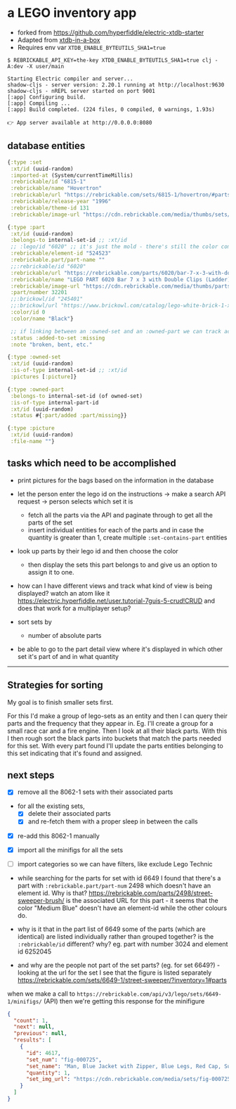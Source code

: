 # a LEGO inventory app

* forked from https://github.com/hyperfiddle/electric-xtdb-starter
* Adapted from [xtdb-in-a-box](https://github.com/xtdb/xtdb-in-a-box)
* Requires env var `XTDB_ENABLE_BYTEUTILS_SHA1=true`

```
$ REBRICKABLE_API_KEY=the-key XTDB_ENABLE_BYTEUTILS_SHA1=true clj -A:dev -X user/main

Starting Electric compiler and server...
shadow-cljs - server version: 2.20.1 running at http://localhost:9630
shadow-cljs - nREPL server started on port 9001
[:app] Configuring build.
[:app] Compiling ...
[:app] Build completed. (224 files, 0 compiled, 0 warnings, 1.93s)

👉 App server available at http://0.0.0.0:8080
```

## database entities

```clojure
{:type :set
 :xt/id (uuid-random)
 :imported-at (System/currentTimeMillis)
 :rebrickable/id "6815-1"
 :rebrickable/name "Hovertron"
 :rebrickable/url "https://rebrickable.com/sets/6815-1/hovertron/#parts"
 :rebrickable/release-year "1996"
 :rebrickable/theme-id 131
 :rebrickable/image-url "https://cdn.rebrickable.com/media/thumbs/sets/6815-1/7046.jpg/1000x800p.jpg?1657462962.3916929"}

{:type :part
 :xt/id (uuid-random)
 :belongs-to internal-set-id ;; :xt/id
 ;; :lego/id "6020" ;; it's just the mold - there's still the color component which the id doesn't include
 :rebrickable/element-id "524523"
 :rebrickable.part/part-name ""
 ;;:rebrickable/id "6020"
 :rebrickable/url "https://rebrickable.com/parts/6020/bar-7-x-3-with-double-clips-ladder/" ;; just entering the URL without the name at the end will also find it
 :rebrickable/name "LEGO PART 6020 Bar 7 x 3 with Double Clips (Ladder)"
 :rebrickable/image-url "https://cdn.rebrickable.com/media/thumbs/parts/photos/0/6020-0-e40f4f75-53d5-4d40-aecd-5580488fcd6b.jpg/250x250p.jpg?1658343735.7284539"
 :part/number 32201
 ;;:brickowl/id "245401"
 ;;:brickowl/url "https://www.brickowl.com/catalog/lego-white-brick-1-x-2-x-5-with-stud-holder-2454"
 :color/id 0
 :color/name "Black"}

 ;; if linking between an :owned-set and an :owned-part we can track additional attributes
 :status :added-to-set :missing
 :note "broken, bent, etc."

{:type :owned-set
 :xt/id (uuid-random)
 :is-of-type internal-set-id ;; :xt/id
 :pictures [:picture]}

{:type :owned-part
 :belongs-to internal-set-id (of owned-set)
 :is-of-type internal-part-id
 :xt/id (uuid-random)
 :status #{:part/added :part/missing}}

{:type :picture
 :xt/id (uuid-random)
 :file-name ""}
```

## tasks which need to be accomplished

- print pictures for the bags based on the information in the database

- let the person enter the lego id on the instructions -> make a search API request -> person selects which set it is
  - fetch all the parts via the API and paginate through to get all the parts of the set
  - insert individual entities for each of the parts and in case the quantity is greater than 1, create multiple `:set-contains-part` entities

- look up parts by their lego id and then choose the color
  - then display the sets this part belongs to and give us an option to assign it to one.

- how can I have different views and track what kind of view is being displayed? watch an atom like it https://electric.hyperfiddle.net/user.tutorial-7guis-5-crud!CRUD and does that work for a multiplayer setup?

- sort sets by
  - number of absolute parts

- be able to go to the part detail view where it's displayed in which other set it's part of and in what quantity

---

## Strategies for sorting

My goal is to finish smaller sets first.

For this I'd make a group of lego-sets as an entity and then I can query their parts and the frequency that they appear in.
Eg. I'll create a group for a small race car and a fire engine. Then I look at all their black parts. With this I then rough sort the black parts into buckets that match the parts needed for this set. With every part found I'll update the parts entities belonging to this set indicating that it's found and assigned.


## next steps

- [x] remove all the 8062-1 sets with their associated parts
- for all the existing sets,
  - [x] delete their associated parts
  - [x] and re-fetch them with a proper sleep in between the calls
- [x] re-add this 8062-1 manually
- [x] import all the minifigs for all the sets
- [ ] import categories so we can have filters, like exclude Lego Technic


- while searching for the parts for set with id 6649 I found that there's a part with `:rebrickable.part/part-num` 2498 which doesn't have an element id. Why is that? https://rebrickable.com/parts/2498/street-sweeper-brush/ is the associated URL for this part - it seems that the color "Medium Blue" doesn't have an element-id while the other colours do.

- why is it that in the part list of 6649 some of the parts (which are identical) are listed individually rather than grouped together? is the `:rebrickable/id` different? why? eg. part with number 3024 and element id 6252045

- and why are the people not part of the set parts? (eg. for set 6649?) - looking at the url for the set I see that the figure is listed separately https://rebrickable.com/sets/6649-1/street-sweeper/?inventory=1#parts

when we make a call to `https://rebrickable.com/api/v3/lego/sets/6649-1/minifigs/` (API) then we're getting this response for the minifigure

```json
{
  "count": 1,
  "next": null,
  "previous": null,
  "results": [
    {
      "id": 4617,
      "set_num": "fig-000725",
      "set_name": "Man, Blue Jacket with Zipper, Blue Legs, Red Cap, Sunglasses",
      "quantity": 1,
      "set_img_url": "https://cdn.rebrickable.com/media/sets/fig-000725/65594.jpg"
    }
  ]
}
```
